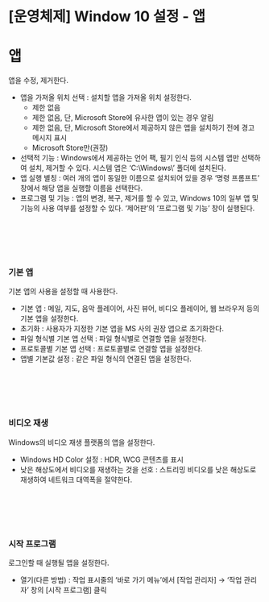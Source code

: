 # [운영체제] Window 10 설정 - 앱

# **앱**
앱을 수정, 제거한다.
- 앱을 가져올 위치 선택 : 설치할 앱을 가져올 위치 설정한다.
    - 제한 없음
    - 제한 없음, 단, Microsoft Store에 유사한 앱이 있는 경우 알림
    - 제한 없음, 단, Microsoft Store에서 제공하지 않은 앱을 설치하기 전에 경고 메시지 표시
    - Microsoft Store만(권장)
- 선택적 기능 : Windows에서 제공하는 언어 팩, 필기 인식 등의 시스템 앱만 선택하여 설치, 제거할 수 있다. 시스템 앱은 ‘C:\Windows\’ 폴더에 설치된다.
- 앱 실행 별칭 : 여러 개의 앱이 동일한 이름으로 설치되어 있을 경우 ‘명령 프롬프트’ 창에서 해당 앱을 실행할 이름을 선택한다.
- 프로그램 및 기능 : 앱의 변경, 복구, 제거를 할 수 있고, Windows 10의 일부 앱 및 기능의 사용 여부를 설정할 수 있다. ‘제어판’의 ‘프로그램 및 기능’ 창이 실행된다.

<br><br>
<br><br>

### **기본 앱**
기본 앱의 사용을 설정할 때 사용한다.
- 기본 앱 : 메일, 지도, 음악 플레이어, 사진 뷰어, 비디오 플레이어, 웹 브라우저 등의 기본 앱을 설정한다.
- 초기화 : 사용자가 지정한 기본 앱을 MS 사의 권장 앱으로 초기화한다.
- 파일 형식별 기본 앱 선택 : 파일 형식별로 연결할 앱을 설정한다.
- 프로토콜별 기본 앱 선택 : 프로토콜별로 연결할 앱을 설정한다.
- 앱별 기본값 설정 : 같은 파일 형식의 연결된 앱을 설정한다.

<br><br>
<br><br>

### **비디오 재생**
Windows의 비디오 재생 플랫폼의 앱을 설정한다.
- Windows HD Color 설정 : HDR, WCG 콘텐츠를 표시
- 낮은 해상도에서 비디오를 재생하는 것을 선호 : 스트리밍 비디오를 낮은 해상도로 재생하여 네트워크 대역폭을 절약한다.

<br><br>
<br><br>

### **시작 프로그램**
로그인할 때 실행될 앱을 설정한다.

- 열기(다른 방법) : 작업 표시줄의 ‘바로 가기 메뉴’에서 [작업 관리자] → ‘작업 관리자’ 창의 [시작 프로그램] 클릭
